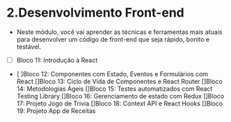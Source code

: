 # 2.Desenvolvimento Front-end
* Neste módulo, você vai aprender as técnicas e ferramentas mais atuais para desenvolver um código de front-end que seja rápido, bonito e testável.

- [ ] Bloco 11: Introdução à React
- [ ]Bloco 12: Componentes com Estado, Eventos e Formulários com React
[]Bloco 13: Ciclo de Vida de Componentes e React Router
[]Bloco 14: Metodologias Ágeis
[]Bloco 15: Testes automatizados com React Testing Library
[]Bloco 16: Gerenciamento de estado com Redux
[]Bloco 17: Projeto Jogo de Trivia
[]Bloco 18: Context API e React Hooks
[]Bloco 19: Projeto App de Receitas